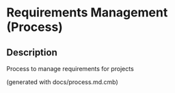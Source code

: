 # Requirements Management (Process)
## Description
Process to manage requirements for projects



(generated with docs/process.md.cmb)

